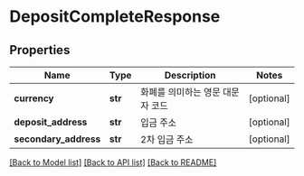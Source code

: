 # DepositCompleteResponse

## Properties
Name | Type | Description | Notes
------------ | ------------- | ------------- | -------------
**currency** | **str** | 화폐를 의미하는 영문 대문자 코드 | [optional] 
**deposit_address** | **str** | 입금 주소 | [optional] 
**secondary_address** | **str** | 2차 입금 주소 | [optional] 

[[Back to Model list]](../README.md#documentation-for-models) [[Back to API list]](../README.md#documentation-for-api-endpoints) [[Back to README]](../README.md)


